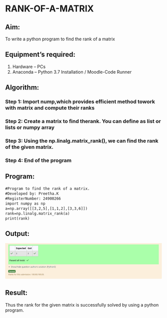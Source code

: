# RANK-OF-A-MATRIX
## Aim:
To write a python program to find the rank of a matrix
## Equipment’s required:
1. 	Hardware – PCs
2. 	Anaconda – Python 3.7 Installation / Moodle-Code Runner
## Algorithm:
### Step 1: Import nump,which provides efficient method towork with matrix and compute their ranks
### Step 2: Create a matrix to find therank. You can define as list or lists or numpy array
### Step 3: Using the np.linalg.matrix_rank(), we can find the rank of the given matrix.
### Step 4: End of the program
## Program:
    #Program to find the rank of a matrix.
    #Developed by: Preetha.K
    #RegisterNumber: 24900266
    import numpy as np
    a=np.array([[3,2,5],[1,1,2],[3,3,6]])
    rank=np.linalg.matrix_rank(a)
    print(rank)

## Output:
![result](<Screenshot 2024-12-06 205516-1.png>)
## Result:
Thus the rank for the given matrix is successfully solved by  using a python program.

